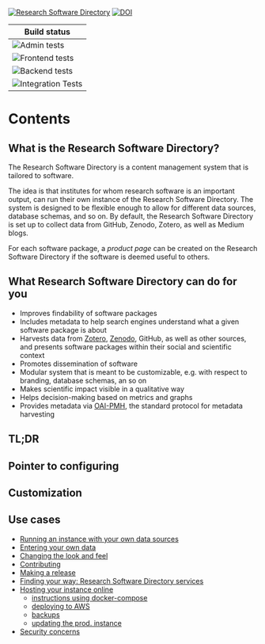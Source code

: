 [![Research Software Directory](https://img.shields.io/badge/rsd-Research%20Software%20Directory-00a3e3.svg)](https://www.research-software.nl/software/research-software-directory)
[![DOI](https://zenodo.org/badge/DOI/10.5281/zenodo.1154130.svg)](https://doi.org/10.5281/zenodo.1154130)

| Build status |
|---|
| ![Admin tests](https://github.com/research-software-directory/research-software-directory/workflows/Admin%20tests/badge.svg) |
| ![Frontend tests](https://github.com/research-software-directory/research-software-directory/workflows/Frontend%20tests/badge.svg) |
| ![Backend tests](https://github.com/research-software-directory/research-software-directory/workflows/Backend%20tests/badge.svg) |
| ![Integration Tests](https://github.com/research-software-directory/research-software-directory/workflows/Integration%20Tests/badge.svg) |

# Contents

## What is the Research Software Directory?

The Research Software Directory is a content management system that is tailored
to software.

The idea is that institutes for whom research software is an important output,
can run their own instance of the Research Software Directory. The system is
designed to be flexible enough to allow for different data sources, database
schemas, and so on. By default, the Research Software Directory is set up to
collect data from GitHub, Zenodo, Zotero, as well as Medium blogs.

For each software package, a _product page_ can be created on the Research
Software Directory if the software is deemed useful to others.

## What Research Software Directory can do for you
- Improves findability of software packages
- Includes metadata to help search engines understand what a given software package is about
- Harvests data from [Zotero](http://zotero.org/), [Zenodo](https://zenodo.org/), GitHub, as well as other sources, and presents software packages within their social and scientific context
- Promotes dissemination of software
- Modular system that is meant to be customizable, e.g. with respect to branding, database schemas, an so on
- Makes scientific impact visible in a qualitative way
- Helps decision-making based on metrics and graphs
- Provides metadata via [OAI-PMH](https://www.openarchives.org/pmh/), the standard protocol for metadata harvesting

## TL;DR

## Pointer to configuring
## Customization

## Use cases
- [Running an instance with your own data sources]()
- [Entering your own data]()
- [Changing the look and feel]()
- [Contributing]()
- [Making a release]()
- [Finding your way: Research Software Directory services](/docs/services.md)
- [Hosting your instance online](/docs/hosting.md)
  - [instructions using docker-compose]()
  - [deploying to AWS]()
  - [backups]()
  - [updating the prod. instance]()
- [Security concerns](/docs/security.md)
